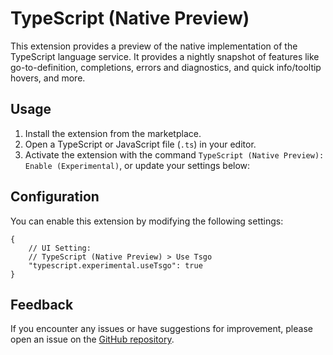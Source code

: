 # TypeScript (Native Preview)

This extension provides a preview of the native implementation of the TypeScript language service. It provides a nightly snapshot of features like go-to-definition, completions, errors and diagnostics, and quick info/tooltip hovers, and more.

## Usage

1. Install the extension from the marketplace.
2. Open a TypeScript or JavaScript file (`.ts`) in your editor.
3. Activate the extension with the command `TypeScript (Native Preview): Enable (Experimental)`, or update your settings below:

## Configuration

You can enable this extension by modifying the following settings:

```jsonc
{
    // UI Setting:
    // TypeScript (Native Preview) > Use Tsgo
    "typescript.experimental.useTsgo": true
}
```

## Feedback

If you encounter any issues or have suggestions for improvement, please open an issue on the [GitHub repository](https://github.com/microsoft/typescript-go).
